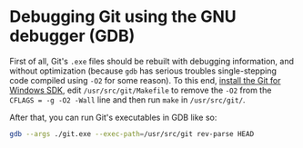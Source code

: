 # Debugging Git using the GNU debugger (GDB)

First of all, Git's `.exe` files should be rebuilt with debugging information, and without optimization (because `gdb` has serious troubles single-stepping code compiled using `-O2` for some reason). To this end, [install the Git for Windows SDK](https://git-for-windows.github.io/#download-sdk), edit `/usr/src/git/Makefile` to remove the `-O2` from the `CFLAGS = -g -O2 -Wall` line and then run `make` in `/usr/src/git/`.

After that, you can run Git's executables in GDB like so:

```sh
gdb --args ./git.exe --exec-path=/usr/src/git rev-parse HEAD
```